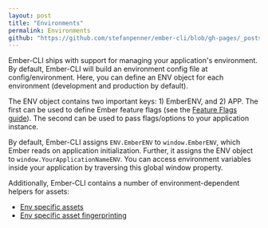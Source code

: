 ```yaml
---
layout: post
title: "Environments"
permalink: Environments
github: "https://github.com/stefanpenner/ember-cli/blob/gh-pages/_posts/2013-04-05-environments.md"
---
```


Ember-CLI ships with support for managing your application's environment. By default, Ember-CLI will build an environment config file at config/environment. Here, you can define an ENV object for each environment (development and production by default).

The ENV object contains two important keys: 1) EmberENV, and 2) APP. The first can be used to define Ember feature flags (see the [Feature Flags guide](http://emberjs.com/guides/configuring-ember/feature-flags/)). The second can be used to pass flags/options to your application instance.

By default, Ember-CLI assigns `ENV.EmberENV` to `window.EmberENV`, which Ember reads on application initialization. Further, it assigns the ENV object to `window.YourApplicationNameENV`. You can access environment variables inside your application by traversing this global window property.

Additionally, Ember-CLI contains a number of environment-dependent helpers for assets:

- [Env specific assets](#fingerprinting-and-cdn-urls)
- [Env specific asset fingerprinting](#environment-specific-assets)
